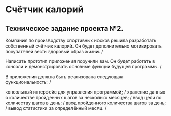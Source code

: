 # Счётчик калорий
## Техническое задание проекта №2.
Компания по производству спортивных носков решила разработать собственный счётчик калорий. Он будет дополнительно мотивировать покупателей вести здоровый образ жизни. /

Написать прототип приложения поручили вам. Он будет работать в консоли и демонстрировать основные функции будущей программы. /

В приложении должна быть реализована следующая функциональность: /

консольный интерфейс для управления программой; /
хранение данных о количестве пройденных шагов за несколько месяцев; /
ввод цели по количеству шагов в день; / 
ввод пройденного количества шагов за день; / 
вывод статистики за определённый месяц. /
